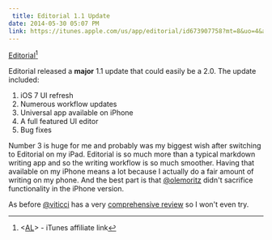 ```yaml
---
 title: Editorial 1.1 Update
date: 2014-05-30 05:07 PM
link: https://itunes.apple.com/us/app/editorial/id673907758?mt=8&uo=4&at=10lqks&at=10lqks
---
```


[Editorial](https://itunes.apple.com/us/app/editorial/id673907758?mt=8&uo=4&at=10lqks&at=10lqks)[^aff]

Editorial released a **major** 1.1 update that could easily be a 2.0. The update included:

1. iOS 7 UI refresh
2. Numerous workflow updates
3. Universal app available on iPhone
4. A full featured UI editor
5. Bug fixes

Number 3 is huge for me and probably was my biggest wish after switching to Editorial on my iPad. Editorial is so much  more than a typical markdown writing app and so the writing workflow is so much smoother. Having that available on my iPhone means a lot because I actually do a fair amount of writing on my phone. And the best part is that [@olemoritz](https://twitter.com/olemoritz) didn't sacrifice functionality in the iPhone version.

As before [@viticci](https://twitter.com/viticci) has a very [comprehensive review](http://www.macstories.net/reviews/editorial-1-1/) so I won't even try.

[^aff]: <[AL](/affiliate-disclaimer)> - iTunes affiliate link